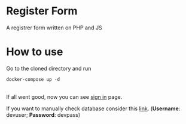 # Register Form
A registrer form written on PHP and JS

# How to use
Go to the cloned directory and run
```SH
docker-compose up -d
```
\
If all went good, now you can see [sign in](http://localhost:8080/client/signin.php) page.

If you want to manually check database consider this [link](http://localhost:9191). (**Username**: devuser; **Password**: devpass)
